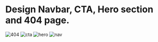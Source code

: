 # Design Navbar, CTA, Hero section and 404 page.
![404](https://user-images.githubusercontent.com/107238065/207929249-30858bc5-7243-4b81-a594-e9fa9ff16fe6.png)
![cta](https://user-images.githubusercontent.com/107238065/207929455-92dabd80-8272-4f77-ab2e-7388a8d3afc7.png)
![hero](https://user-images.githubusercontent.com/107238065/207929572-2aabe21f-30c3-4645-8900-1ab6205c0d68.png)
![nav](https://user-images.githubusercontent.com/107238065/207929822-2d79c94f-a9da-4409-abf9-1111d00798d0.png)
